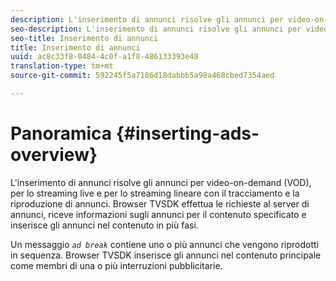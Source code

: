 ```yaml
---
description: L'inserimento di annunci risolve gli annunci per video-on-demand (VOD), per lo streaming live e per lo streaming lineare con il tracciamento e la riproduzione di annunci. Browser TVSDK effettua le richieste al server di annunci, riceve informazioni sugli annunci per il contenuto specificato e inserisce gli annunci nel contenuto in più fasi.
seo-description: L'inserimento di annunci risolve gli annunci per video-on-demand (VOD), per lo streaming live e per lo streaming lineare con il tracciamento e la riproduzione di annunci. Browser TVSDK effettua le richieste al server di annunci, riceve informazioni sugli annunci per il contenuto specificato e inserisce gli annunci nel contenuto in più fasi.
seo-title: Inserimento di annunci
title: Inserimento di annunci
uuid: ac8c33f8-0484-4c0f-a1f8-486133393e48
translation-type: tm+mt
source-git-commit: 592245f5a7186d18dabbb5a98a468cbed7354aed

---
```



# Panoramica {#inserting-ads-overview}

L&#39;inserimento di annunci risolve gli annunci per video-on-demand (VOD), per lo streaming live e per lo streaming lineare con il tracciamento e la riproduzione di annunci. Browser TVSDK effettua le richieste al server di annunci, riceve informazioni sugli annunci per il contenuto specificato e inserisce gli annunci nel contenuto in più fasi.

Un messaggio *`ad break`* contiene uno o più annunci che vengono riprodotti in sequenza. Browser TVSDK inserisce gli annunci nel contenuto principale come membri di una o più interruzioni pubblicitarie.
